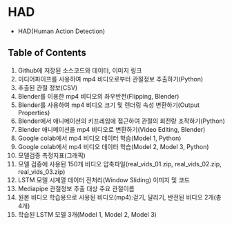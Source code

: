# HAD
* HAD(Human Action Detection)
## Table of Contents
<ol>
  <li>Github에 저장된 소스코드와 데이터, 이미지 링크 </li>
  <li>미디어파이프를 사용하여 mp4 비디오로부터 관절정보 추출하기(Python)</li>
  <li>추출된 관절 정보(CSV) </li>
  <li>Blender를 이용한 mp4 비디오의 좌우반전(Flipping, Blender) </li>
  <li>Blender를 사용하여 mp4 비디오 크기 및 렌더링 속성 변환하기(Output Properties) </li>
  <li>Blender에서 애니메이션의 키프레임에 접근하여 관절의 회전량 조작하기(Python) </li>
  <li>Blender 애니메이션을 mp4 비디오로 변환하기(Video Editing, Blender) </li>
  <li>Google colab에서 mp4 비디오 데이터 학습(Model 1, Python) </li>
  <li>Google colab에서 mp4 비디오 데이터 학습(Model 2, Model 3, Python) </li>
  <li>모델검증 측정지표(그래픽) </li>
  <li>모델 검증에 사용된 150개 비디오 압축파일(real_vids_01.zip, real_vids_02.zip, real_vids_03.zip) </li>
  <li>LSTM 모델 시계열 데이터 전처리(Window Sliding) 이미지 및 코드 </li>
  <li>Mediapipe 관절정보 추출 대상 주요 관절이름 </li>
  <li>원본 비디오 학습용으로 사용된 비디오(mp4):걷기, 달리기, 반전된 비디오 2개(총 4개) </li>
  <li>학습된 LSTM 모델 3개(Model 1, Model 2, Model 3)</li>
</ol>
